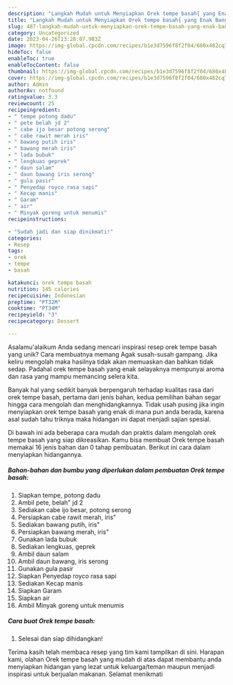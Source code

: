 ```yaml
---
description: "Langkah Mudah untuk Menyiapkan Orek tempe basah{ yang Enak Banget"
title: "Langkah Mudah untuk Menyiapkan Orek tempe basah{ yang Enak Banget"
slug: 487-langkah-mudah-untuk-menyiapkan-orek-tempe-basah-yang-enak-banget
category: Uncategorized
date: 2023-04-26T13:28:07.983Z
image: https://img-global.cpcdn.com/recipes/b1e3d7596f8f2f04/680x482cq70/orek-tempe-basah-foto-resep-utama.jpg
hideToc: false
enableToc: true
enableTocContent: false
thumbnail: https://img-global.cpcdn.com/recipes/b1e3d7596f8f2f04/680x482cq70/orek-tempe-basah-foto-resep-utama.jpg
cover: https://img-global.cpcdn.com/recipes/b1e3d7596f8f2f04/680x482cq70/orek-tempe-basah-foto-resep-utama.jpg
author: Admin
authorAv: notfound
ratingvalue: 3.3
reviewcount: 25
recipeingredient:
- " tempe potong dadu"
- " pete belah jd 2"
- " cabe ijo besar potong serong"
- " cabe rawit merah iris"
- " bawang putih iris"
- " bawang merah iris"
- " lada bubuk"
- " lengkuas geprek"
- " daun salam"
- " daun bawang iris serong"
- " gula pasir"
- " Penyedap royco rasa sapi"
- " Kecap manis"
- " Garam"
- " air"
- " Minyak goreng untuk menumis"
recipeinstructions:

- "Sudah jadi dan siap dinikmati!"
categories:
- Resep
tags:
- orek
- tempe
- basah

katakunci: orek tempe basah 
nutrition: 145 calories
recipecuisine: Indonesian
preptime: "PT32M"
cooktime: "PT34M"
recipeyield: "3"
recipecategory: Dessert

---
```



Asalamu'alaikum Anda sedang mencari inspirasi resep orek tempe basah yang unik? Cara membuatnya memang Agak susah-susah gampang. Jika keliru mengolah maka hasilnya tidak akan memuaskan dan bahkan tidak sedap. Padahal orek tempe basah yang enak selayaknya mempunyai aroma dan rasa yang mampu memancing selera kita.




Banyak hal yang sedikit banyak berpengaruh terhadap kualitas rasa dari orek tempe basah, pertama dari jenis bahan, kedua pemilihan bahan segar hingga cara mengolah dan menghidangkannya. Tidak usah pusing jika ingin menyiapkan orek tempe basah yang enak di mana pun anda berada, karena asal sudah tahu triknya maka hidangan ini dapat menjadi sajian spesial.


Di bawah ini ada beberapa cara mudah dan praktis dalam mengolah orek tempe basah yang siap dikreasikan. Kamu bisa membuat Orek tempe basah memakai 16 jenis bahan dan 0 tahap pembuatan. Berikut ini cara dalam menyiapkan hidangannya.

<!--inarticleads1-->

##### Bahan-bahan dan bumbu yang diperlukan dalam pembuatan Orek tempe basah:

1. Siapkan  tempe, potong dadu
1. Ambil  pete, belah&#34; jd 2
1. Sediakan  cabe ijo besar, potong serong
1. Persiapkan  cabe rawit merah, iris&#34;
1. Sediakan  bawang putih, iris&#34;
1. Persiapkan  bawang merah, iris&#34;
1. Gunakan  lada bubuk
1. Sediakan  lengkuas, geprek
1. Ambil  daun salam
1. Ambil  daun bawang, iris serong
1. Gunakan  gula pasir
1. Siapkan  Penyedap royco rasa sapi
1. Sediakan  Kecap manis
1. Siapkan  Garam
1. Siapkan  air
1. Ambil  Minyak goreng untuk menumis




<!--inarticleads2-->

##### Cara buat Orek tempe basah:


1. Selesai dan siap dihidangkan!



Terima kasih telah membaca resep yang tim kami tampilkan di sini. Harapan kami, olahan Orek tempe basah yang mudah di atas dapat membantu anda menyiapkan hidangan yang lezat untuk keluarga/teman maupun menjadi inspirasi untuk berjualan makanan. Selamat menikmati
